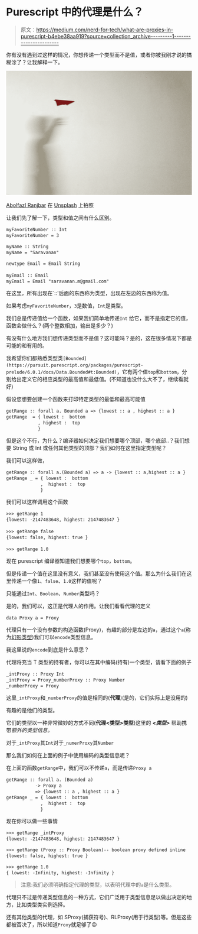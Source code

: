 # Purescript 中的代理是什么？

> 原文：<https://medium.com/nerd-for-tech/what-are-proxies-in-purescript-b4ebe38aa919?source=collection_archive---------1----------------------->

你有没有遇到过这样的情况，你想传递一个类型而不是值，或者你被我刚才说的搞糊涂了？让我解释一下。

![](img/b27e76dcc511a6bb46472635e284abe0.png)

[Abolfazl Ranjbar](https://unsplash.com/@ranjbarpic?utm_source=unsplash&utm_medium=referral&utm_content=creditCopyText) 在 [Unsplash](https://unsplash.com/s/photos/paper-rocket?utm_source=unsplash&utm_medium=referral&utm_content=creditCopyText) 上拍照

让我们先了解一下，类型和值之间有什么区别。

```
myFavoriteNumber :: Int
myFavoriteNumber = 3
```

```
myName :: String
myName = "Saravanan"
```

```
newtype Email = Email String

myEmail :: Email 
myEmail = Email "saravanan.m@gmail.com"
```

在这里，所有出现在`::'后面的东西称为类型，出现在左边的东西称为值。

如果考虑`myFavoriteNumber`，`3`是数值，`Int`是类型。

我们总是传递值给一个函数，如果我们简单地传递`Int` 给它，而不是指定它的值，函数会做什么？(两个整数相加，输出是多少？)

有没有什么地方我们想传递类型而不是值？这可能吗？是的，这在很多情况下都是可能的和有用的。

我希望你们都熟悉类型类`[Bounded](https://pursuit.purescript.org/packages/purescript-prelude/6.0.1/docs/Data.Bounded#t:Bounded)`，它有两个值`top`和`bottom`，分别给出定义它的相应类型的最高值和最低值。(不知道也没什么大不了，继续看就好)

假设您想要创建一个函数来打印特定类型的最低和最高可能值

```
getRange :: forall a. Bounded a => {lowest :: a , highest :: a }
getRange  = { lowest :  bottom
            , highest :  top
            }
```

但是这个不行，为什么？编译器如何决定我们想要哪个顶部，哪个底部..？我们想要 String 或 Int 或任何其他类型的顶部？我们如何在这里指定类型呢？

我们可以这样做，

```
getRange :: forall a.(Bounded a) => a -> {lowest :: a,highest :: a }
getRange _ = { lowest :  bottom
             ,  highest :  top
             }
```

我们可以这样调用这个函数

```
>>> getRange 1
{lowest: -2147483648, highest: 2147483647 }

>>> getRange false
{lowest: false, highest: true }

>>> getRange 1.0 
```

现在 purescript 编译器知道我们想要哪个`top`，`bottom`。

但是传递一个值在这里没有意义，我们甚至没有使用这个值。那么为什么我们在这里传递一个像`1`、`false`、`1.0`这样的值呢？

只能通过`Int`、`Boolean`、`Number`类型吗？

是的，我们可以，这正是代理人的作用。让我们看看代理的定义

```
data Proxy a = Proxy
```

代理只有一个没有参数的构造函数(Proxy)，有趣的部分是左边的`a`，通过这个`a`(称为[幻影类型](https://wiki.haskell.org/Phantom_type))我们可以`encode`类型信息。

我这里说的`encode`到底是什么意思？

代理将充当 T 类型的持有者，你可以在其中编码(持有)一个类型，请看下面的例子

```
_intProxy :: Proxy Int
_intProxy = Proxy_numberProxy :: Proxy Number
_numberProxy = Proxy
```

这里`_intProxy`和`_numberProxy`的值是相同的(**代理**)(是的，它们实际上是没用的)

有趣的是他们的类型。

它们的类型以一种非常微妙的方式不同(**代理<类型>类型**)这里的 ***<类型>*** 帮助携带*额外的类型信息。*

对于`_intProxy`其`Int`对于`_numerProxy`其`Number`

那么我们如何在上面的例子中使用编码的类型信息呢？

在上面的函数`getRange`中，我们可以不传递`a`，而是传递`Proxy a`

```
getRange :: forall a. (Bounded a) 
           -> Proxy a
           => {lowest :: a , highest :: a }
getRange _ = { lowest :  bottom
             ,  highest :  top
             }
```

现在你可以做一些事情

```
>>> getRange _intProxy 
{lowest: -2147483648, highest: 2147483647 }
```

```
>>> getRange (Proxy :: Proxy Boolean)-- boolean proxy defined inline
{lowest: false, highest: true }
```

```
>>> getRange 1.0 
{ lowest: -Infinity, highest: -Infinity }
```

> 注意:我们必须明确指定代理的类型，以表明代理中的`a`是什么类型。

代理只不过是传递类型信息的一种方式，它们广泛用于类型信息足以做出决定的地方，比如类型类实例选择。

还有其他类型的代理，如 SProxy(捕获符号)、RLProxy(用于行类型)等。但是这些都被否决了，所以知道`Proxy`就足够了😉